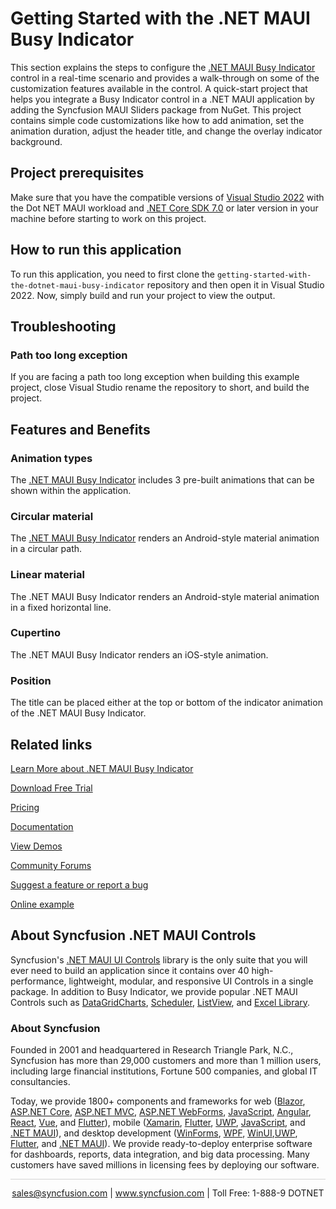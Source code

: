 # Getting Started with the .NET MAUI Busy Indicator
This section explains the steps to configure the [.NET MAUI Busy Indicator](https://help.syncfusion.com/cr/maui/Syncfusion.Maui.Core.SfBusyIndicator.html?tabs=tabid-1) control in a real-time scenario and provides a walk-through on some of the customization features available in the control. A quick-start project that helps you integrate a Busy Indicator control in a .NET MAUI application by adding the Syncfusion MAUI Sliders package from NuGet. This project contains simple code customizations like how to add animation, set the animation duration, adjust the header title, and change the overlay indicator background. 

## Project prerequisites
Make sure that you have the compatible versions of [Visual Studio 2022](https://visualstudio.microsoft.com/downloads/) with the Dot NET MAUI workload and [.NET Core SDK 7.0](https://dotnet.microsoft.com/en-us/download/dotnet/7.0) or later version in your machine before starting to work on this project.

## How to run this application
To run this application, you need to first clone the `getting-started-with-the-dotnet-maui-busy-indicator` repository and then open it in Visual Studio 2022. Now, simply build and run your project to view the output.

## <a name="troubleshooting"></a>Troubleshooting ##
### Path too long exception
If you are facing a path too long exception when building this example project, close Visual Studio rename the repository to short, and build the project.

## Features and Benefits

### Animation types
The [.NET MAUI Busy Indicator](https://www.syncfusion.com/maui-controls/maui-busy-indicator?utm_source=github&utm_medium=listing&utm_campaign=maui-busy-indicator-github-samples) includes 3 pre-built animations that can be shown within the application.

### Circular material
The [.NET MAUI Busy Indicator](https://www.syncfusion.com/maui-controls/maui-busy-indicator?utm_source=github&utm_medium=listing&utm_campaign=maui-busy-indicator-github-samples) renders an Android-style material animation in a circular path.

### Linear material 
The .NET MAUI Busy Indicator renders an Android-style material animation in a fixed horizontal line.

### Cupertino
The .NET MAUI Busy Indicator renders an iOS-style animation.

### Position
The title can be placed either at the top or bottom of the indicator animation of the .NET MAUI Busy Indicator.

## Related links
[Learn More about .NET MAUI Busy Indicator](https://www.syncfusion.com/maui-controls/maui-busy-indicator?utm_source=github&utm_medium=listing&utm_campaign=maui-busy-indicator-github-samples)

[Download Free Trial](https://www.syncfusion.com/downloads/maui?utm_source=github&utm_medium=listing&utm_campaign=maui-busy-indicator-github-samples)

[Pricing](https://www.syncfusion.com/sales/teamlicense?utm_source=github&utm_medium=listing&utm_campaign=maui-busy-indicator-github-samples)

[Documentation](https://help.syncfusion.com/maui/busy-indicator/getting-started?utm_source=github&utm_medium=listing&utm_campaign=maui-busy-indicator-github-samples)

[View Demos](https://github.com/SyncfusionExamples/getting-started-with-the-dotnet-maui-busy-indicator?utm_source=github&utm_medium=listing&utm_campaign=maui-busy-indicator-github-samples)

[Community Forums](https://www.syncfusion.com/forums/maui?utm_source=github&utm_medium=listing&utm_campaign=maui-busy-indicator-github-samples)

[Suggest a feature or report a bug](https://www.syncfusion.com/feedback/maui?utm_source=github&utm_medium=listing&utm_campaign=maui-busy-indicator-github-samples)

[Online example](https://github.com/syncfusion/maui-demos/tree/master/MAUI/BusyIndicator/SampleBrowser.Maui.BusyIndicator/Samples/BusyIndicator?utm_source=github&utm_medium=listing&utm_campaign=maui-busy-indicator-github-samples)

## About Syncfusion .NET MAUI Controls

Syncfusion's [.NET MAUI UI Controls](https://www.syncfusion.com/maui-controls?utm_source=github&utm_medium=listing&utm_campaign=maui-busy-indicator-github-samples) library is the only suite that you will ever need to build an application since it contains over 40 high-performance, lightweight, modular, and responsive UI Controls in a single package. In addition to Busy Indicator, we provide popular .NET MAUI Controls such as [DataGrid](https://www.syncfusion.com/maui-controls/maui-datagrid?utm_source=github&utm_medium=listing&utm_campaign=maui-busy-indicator-github-samples)[Charts](https://www.syncfusion.com/maui-controls/maui-cartesian-charts?utm_source=github&utm_medium=listing&utm_campaign=maui-busy-indicator-github-samples), [Scheduler](https://www.syncfusion.com/maui-controls/maui-scheduler?utm_source=github&utm_medium=listing&utm_campaign=maui-busy-indicator-github-samples), [ListView](https://www.syncfusion.com/maui-controls/maui-listview?utm_source=github&utm_medium=listing&utm_campaign=maui-busy-indicator-github-samples), and [Excel Library](https://www.syncfusion.com/document-processing/excel-framework/maui?utm_source=github&utm_medium=listing&utm_campaign=maui-busy-indicator-github-samples).

### About Syncfusion
Founded in 2001 and headquartered in Research Triangle Park, N.C., Syncfusion has more than 29,000 customers and more than 1 million users, including large financial institutions, Fortune 500 companies, and global IT consultancies.

Today, we provide 1800+ components and frameworks for web ([Blazor](https://www.syncfusion.com/blazor-components?utm_source=github&utm_medium=listing&utm_campaign=maui-busy-indicator-github-samples), [ASP.NET Core](https://www.syncfusion.com/aspnet-core-ui-controls?utm_source=github&utm_medium=listing&utm_campaign=maui-busy-indicator-github-samples), [ASP.NET MVC](https://www.syncfusion.com/aspnet-mvc-ui-controls?utm_source=github&utm_medium=listing&utm_campaign=maui-busy-indicator-github-samples), [ASP.NET WebForms](https://www.syncfusion.com/jquery/aspnet-webforms-ui-controls?utm_source=github&utm_medium=listing&utm_campaign=maui-busy-indicator-github-samples), [JavaScript](https://www.syncfusion.com/javascript-ui-controls?utm_source=github&utm_medium=listing&utm_campaign=maui-busy-indicator-github-samples), [Angular](https://www.syncfusion.com/angular-components?utm_source=github&utm_medium=listing&utm_campaign=maui-busy-indicator-github-samples), [React](https://www.syncfusion.com/react-components?utm_source=github&utm_medium=listing&utm_campaign=maui-busy-indicator-github-samples), [Vue](https://www.syncfusion.com/vue-components?utm_source=github&utm_medium=listing&utm_campaign=maui-busy-indicator-github-samples), and [Flutter](https://www.syncfusion.com/flutter-widgets?utm_source=github&utm_medium=listing&utm_campaign=maui-busy-indicator-github-samples)), mobile ([Xamarin](https://www.syncfusion.com/xamarin-ui-controls?utm_source=github&utm_medium=listing&utm_campaign=maui-busy-indicator-github-samples), [Flutter](https://www.syncfusion.com/flutter-widgets?utm_source=github&utm_medium=listing&utm_campaign=maui-busy-indicator-github-samples), [UWP](https://www.syncfusion.com/uwp-ui-controls?utm_source=github&utm_medium=listing&utm_campaign=maui-busy-indicator-github-samples), [JavaScript](https://www.syncfusion.com/javascript-ui-controls?utm_source=github&utm_medium=listing&utm_campaign=maui-busy-indicator-github-samples), and [.NET MAUI](https://www.syncfusion.com/maui-controls?utm_source=github&utm_medium=listing&utm_campaign=maui-busy-indicator-github-samples)), and desktop development ([WinForms](https://www.syncfusion.com/winforms-ui-controls?utm_source=github&utm_medium=listing&utm_campaign=maui-busy-indicator-github-samples), [WPF](https://www.syncfusion.com/wpf-controls?utm_source=github&utm_medium=listing&utm_campaign=maui-busy-indicator-github-samples), [WinUI](https://www.syncfusion.com/winui-controls?utm_source=github&utm_medium=listing&utm_campaign=maui-busy-indicator-github-samples),[UWP](https://www.syncfusion.com/uwp-ui-controls?utm_source=github&utm_medium=listing&utm_campaign=maui-busy-indicator-github-samples), [Flutter](https://www.syncfusion.com/flutter-widgets?utm_source=github&utm_medium=listing&utm_campaign=maui-busy-indicator-github-samples), and [.NET MAUI](https://www.syncfusion.com/maui-controls?utm_source=github&utm_medium=listing&utm_campaign=maui-busy-indicator-github-samples)). We provide ready-to-deploy enterprise software for dashboards, reports, data integration, and big data processing. Many customers have saved millions in licensing fees by deploying our software.

<hr style="height:0.3px;border:none;color:lightgrey;background-color:lightgrey;" />

<p align="center">
<a href="mailto:sales@syncfusion.com?Subject=Syncfusion .NET MAUI Busy Indicator - GitHub" target="_top">sales@syncfusion.com</a> | <a href="https://www.syncfusion.com?utm_source=github&utm_medium=listing&utm_campaign=maui-busy-indicator-github-samples">www.syncfusion.com</a> | Toll Free: 1-888-9 DOTNET <br>
</p>